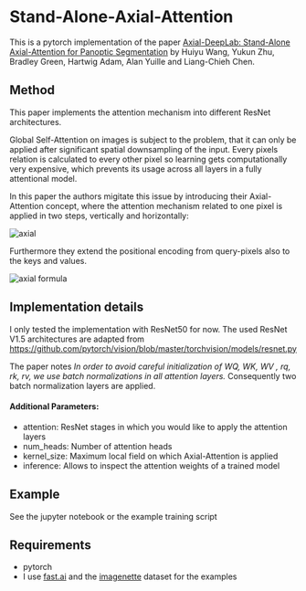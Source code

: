 # Stand-Alone-Axial-Attention
This is a pytorch implementation of the paper [Axial-DeepLab: Stand-Alone Axial-Attention for Panoptic Segmentation](https://arxiv.org/abs/2003.07853 "Axial-DeepLab: Stand-Alone Axial-Attention for Panoptic Segmentation") by Huiyu Wang, Yukun Zhu, Bradley Green, Hartwig Adam, Alan Yuille and Liang-Chieh Chen.

## Method
This paper implements the attention mechanism into different ResNet architectures. 

Global Self-Attention on images is subject to the problem, that it can only be applied after significant
spatial downsampling of the input. Every pixels relation is calculated to every other pixel so learning gets computationally very expensive, which prevents its usage across all layers in a fully attentional model.

In this paper the authors migitate this issue by introducing their Axial-Attention concept, where the attention mechanism related to one pixel is applied in two steps, vertically and horizontally:

![axial](https://user-images.githubusercontent.com/19909320/119897539-d9ee0900-bf40-11eb-96c7-03fc4db90cee.png)

Furthermore they extend the positional encoding from query-pixels also to the keys and values.

![axial formula](https://user-images.githubusercontent.com/19909320/119897545-dd819000-bf40-11eb-955b-54cbdab1635d.png)

## Implementation details
I only tested the implementation with ResNet50 for now. The used ResNet V1.5 architectures are adapted from https://github.com/pytorch/vision/blob/master/torchvision/models/resnet.py

The paper notes *In order to avoid careful initialization of WQ, WK, WV , rq, rk, rv, we use batch normalizations in all attention layers.* Consequently two batch normalization layers are applied.

#### Additional Parameters:
- attention: ResNet stages in which you would like to apply the attention layers
- num_heads: Number of attention heads
- kernel_size: Maximum local field on which Axial-Attention is applied
- inference: Allows to inspect the attention weights of a trained model

## Example
See the jupyter notebook or the example training script

## Requirements
- pytorch
- I use [fast.ai](https://www.fast.ai/) and the [imagenette](https://github.com/fastai/imagenette) dataset for the examples

